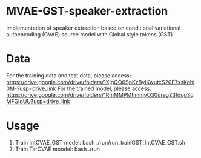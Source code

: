 # MVAE-GST-speaker-extraction
Implementation of speaker extraction based on conditional variational autoencoding (CVAE) source model with Global style tokens (GST) 

# Data
For the training data and test data, please access: https://drive.google.com/drive/folders/1XjgQO6SpKzBylKwutcS20E7xsKohI0M-?usp=drive_link
For the trained model, please access: https://drive.google.com/drive/folders/1RmMMPMhmmyO30uregZ3fdug3qMFGIdUU?usp=drive_link

# Usage
1. Train IntCVAE_GST model: bash ./run/run_trainGST_IntCVAE_GST.sh
2. Train TarCVAE moodel: bash ./run
